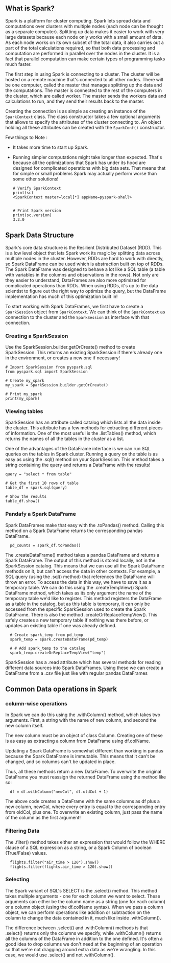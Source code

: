## What is Spark?

Spark is a platform for cluster computing. Spark lets spread data and computations over clusters with multiple nodes (each node can be thought as a separate computer). Splitting up data makes it easier to work with very large datasets because each node only works with a small amount of data.
As each node works on its own subset of the total data, it also carries out a part of the total calculations required, so that both data processing and computation are performed in parallel over the nodes in the cluster. It is a fact that parallel computation can make certain types of programming tasks much faster.

The first step in using Spark is connecting to a cluster. The cluster will be hosted on a remote machine that's connected to all other nodes. There will be one computer, called the master that manages splitting up the data and the computations. The master is connected to the rest of the computers in the cluster, which are called worker. The master sends the workers data and calculations to run, and they send their results back to the master.

Creating the connection is as simple as creating an instance of the `SparkContext` class. The class constructor takes a few optional arguments that allows to specify the attributes of the cluster connecting to. An object holding all these attributes can be created with the `SparkConf()` constructor. 

Few things to Note :
- It takes more time to start up Spark. 
- Running simpler computations might take longer than expected. That's because all the optimizations that Spark has under its hood are designed for complicated operations with big data sets. That means that for simple or small problems Spark may actually perform worse than some other solutions!

      # Verify SparkContext
      print(sc)
      <SparkContext master=local[*] appName=pyspark-shell>


      # Print Spark version
      print(sc.version)
      3.2.0

## Spark Data Structure

Spark's core data structure is the Resilient Distributed Dataset (RDD). This is a low level object that lets Spark work its magic by splitting data across multiple nodes in the cluster. However, RDDs are hard to work with directly, so Spark DataFrame can be used which is abstraction built on top of RDDs. The Spark DataFrame was designed to behave a lot like a SQL table (a table with variables in the columns and observations in the rows). Not only are they easier to understand, DataFrames are also more optimized for complicated operations than RDDs. When using RDDs, it's up to the data scientist to figure out the right way to optimize the query, but the DataFrame implementation has much of this optimization built in!


To start working with Spark DataFrames, we first have to create a `SparkSession` object from `SparkContext`. We can think of the `SparkContext` as connection to the cluster and the `SparkSession` as interface with that connection.

### Creating a SparkSession

Use the SparkSession.builder.getOrCreate() method to create SparkSession. This returns an existing SparkSession if there's already one in the environment, or creates a new one if necessary!

    # Import SparkSession from pyspark.sql
    from pyspark.sql import SparkSession

    # Create my_spark
    my_spark = SparkSession.builder.getOrCreate()

    # Print my_spark
    print(my_spark)
    
### Viewing tables

SparkSession has an attribute called catalog which lists all the data inside the cluster. This attribute has a few methods for extracting different pieces of information. One of the most useful is the .listTables() method, which returns the names of all the tables in the cluster as a list.

One of the advantages of the DataFrame interface is we can run SQL queries on the tables in Spark cluster. Running a query on the table is as easy as using the .sql() method on your SparkSession. This method takes a string containing the query and returns a DataFrame with the results!

    query = "select * from table"

    # Get the first 10 rows of table
    table_df = spark.sql(query)

    # Show the results
    table_df.show()
    
    
### Pandafy a Spark DataFrame

Spark DataFrames make that easy with the .toPandas() method. Calling this method on a Spark DataFrame returns the corresponding pandas DataFrame.

      pd_counts = spark_df.toPandas()

The .createDataFrame() method takes a pandas DataFrame and returns a Spark DataFrame. The output of this method is stored locally, not in the SparkSession catalog. This means that we can use all the Spark DataFrame methods on it, but can't access the data in other contexts. For example, a SQL query (using the .sql() method) that references the DataFrame will throw an error. To access the data in this way, we have to save it as a temporary table. We can do this using the .createTempView() Spark DataFrame method, which takes as its only argument the name of the temporary table we'd like to register. This method registers the DataFrame as a table in the catalog, but as this table is temporary, it can only be accessed from the specific SparkSession used to create the Spark DataFrame. There is also the method .createOrReplaceTempView(). This safely creates a new temporary table if nothing was there before, or updates an existing table if one was already defined. 

      # Create spark_temp from pd_temp
      spark_temp = spark.createDataFrame(pd_temp)
      
      # # Add spark_temp to the catalog
      spark_temp.createOrReplaceTempView("temp")



SparkSession has a .read attribute which has several methods for reading different data sources into Spark DataFrames. Using these we can create a DataFrame from a .csv file just like with regular pandas DataFrames

## Common Data operations in Spark

### column-wise operations

In Spark we can do this using the .withColumn() method, which takes two arguments. First, a string with the name of new column, and second the new column itself.

The new column must be an object of class Column. Creating one of these is as easy as extracting a column from DataFrame using df.colName.

Updating a Spark DataFrame is somewhat different than working in pandas because the Spark DataFrame is immutable. This means that it can't be changed, and so columns can't be updated in place.

Thus, all these methods return a new DataFrame. To overwrite the original DataFrame you must reassign the returned DataFrame using the method like so:

      df = df.withColumn("newCol", df.oldCol + 1)
      
The above code creates a DataFrame with the same columns as df plus a new column, newCol, where every entry is equal to the corresponding entry from oldCol, plus one. To overwrite an existing column, just pass the name of the column as the first argument!

### Filtering Data

The .filter() method takes either an expression that would follow the WHERE clause of a SQL expression as a string, or a Spark Column of boolean (True/False) values.

      flights.filter("air_time > 120").show()
      flights.filter(flights.air_time > 120).show()
      
### Selecting

The Spark variant of SQL's SELECT is the .select() method. This method takes multiple arguments - one for each column we want to select. These arguments can either be the column name as a string (one for each column) or a column object (using the df.colName syntax). When we pass a column object, we can perform operations like addition or subtraction on the column to change the data contained in it, much like inside .withColumn().

The difference between .select() and .withColumn() methods is that .select() returns only the columns we specify, while .withColumn() returns all the columns of the DataFrame in addition to the one defined. It's often a good idea to drop columns we don't need at the beginning of an operation so that we're not dragging around extra data as we're wrangling. In this case, we would use .select() and not .withColumn().
